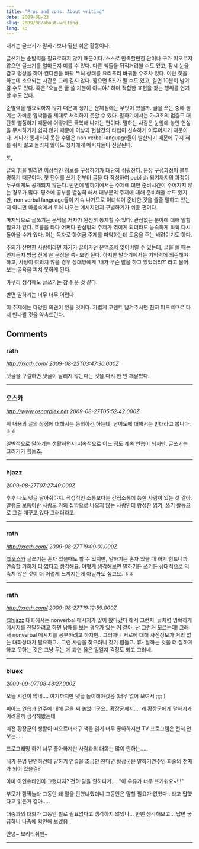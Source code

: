 ```yaml
---
title: "Pros and cons: About writing"
date: 2009-08-23
slug: 2009/08/about-writing
lang: ko
---
```


내게는 글쓰기가 말하기보다 훨씬 쉬운 활동이다.

글쓰기는 순발력을 필요로하지 않기 때문이다. 스스로 만족할만한 단어나 구가 떠오르지 않으면 글쓰기를 얼마든지 미룰 수 있다. 다른 책들을 뒤적거려볼 수도 있고, 잠시 눈을 감고 명상을 하며 컨디션을 바꿔 두뇌 상태를 요리조리 바꿔볼 수조차 있다. 이런 짓을 하는데 소요되는 시간은 그리 길지 않다. 짧으면 5초가 될 수도 있고, 길면 10분이 넘어갈 수도 있다. 혹은 '오늘은 글 쓸 기분이 아니야.' 하며 적합한 표현을 찾는 행위를 연기할 수도 있다.

순발력을 필요로하지 않기 때문에 생기는 문제점에는 무엇이 있을까. 글을 쓰는 중에 생기는 가벼운 압박들을 제대로 처리하지 못할 수 있다. 말하기에서는 2~3초의 멈춤도 대단히 뻘쭘하기 때문에 어떻게든 극복해 나가는 편이다. 말하는 사람은 눈앞에 놓인 현실을 무시하기가 쉽지 않기 때문에 이상과 현실간의 타협이 신속하게 이루어지기 때문이다. 게다가 통제되지 못한 수많은 non verbal language들이 발산되기 때문에 구지 혀를 쉬지 않고 놀리지 않아도 청자에게 메시지들이 전달된다.

또,

글의 힘을 빌리면 이상적인 정보를 구성하기가 대단히 쉬워진다. 문장 구성과정이 불투명하기 때문이다. 첫 단어를 쓰기 전부터 글을 다 작성하여 publish 되기까지의 과정이 누구에게도 공개되지 않는다. 반면에 말하기에서는 주제에 대한 준비시간이 주어지지 않는 경우가 많다. 평소에 공부를 열심히 해서 대부분의 주제에 대해 준비해둘 수도 있지만, non verbal language들이 계속 나가므로 이녀석이 준비한 것을 줄줄 말하고 있는지 아니면 마음속에서 우러 나오는 메시지인지 구별하기가 쉬운 편이다.

마지막으로 글쓰기는 문맥을 저자가 완전히 통제할 수 있다. 관심없는 분야에 대해 말할 필요가 없다. 흐름을 타다 어쩌다 관심밖의 주제가 엮이게 되더라도 능숙하게 휙휙 다시 돌아올 수가 있다. 이는 독자로 하여금 주제를 파악하는데 도움을 주는 배려이기도 하다.

주의가 산만한 사람이라면 자기가 끌어가던 문맥조차 잊어버릴 수 있는데, 글을 쓸 때는 언제든지 방금 전에 쓴 문장을 쓱- 보면 된다. 하지만 말하기에서는 기억력에 의존해야하고, 사정이 여의치 않을 경우 상대방에게 '내가 무슨 말을 하고 있었더라?' 라고 물어보는 굴욕을 피치 못하게 된다.

아무리 생각해도 글쓰기는 참 쉬운 것 같다.

반면 말하기는 너무 너무 어렵다.

이 주제에는 다양한 의견이 있을 것이다. 가볍게 코멘트 남겨주시면 친히 피드백으로 다시 만나뵐 것을 약속드린다.

## Comments

### rath
*http://xrath.com/*
*2009-08-25T03:47:30.000Z*

댓글을 구걸하면 댓글이 달리지 않는다는 것을 다시 한 번 깨달았다.

---

### 오스카
*http://www.oscarplex.net*
*2009-08-27T05:52:42.000Z*

위 내용의 글의 장점에 대해서는 동의하긴 하는데, 난이도에 대해서는 반대라고 봅니다. ㅎㅎ

일반적으로 말하기는 생활하면서 지속적으로 어느 정도 계속 연습이 되지만, 글쓰기는 그러기가 힘들죠.

---

### hjazz
*2009-08-27T07:27:49.000Z*

후후 나도 댓글 달아줘야지.
직접적인 소통보다는 간접소통에 능한 사람이 있는 것 같아.
알랭드 보통이란 사람도 거의 집밖으로 나오지 않는 사람인데
왕성한 읽기, 쓰기 활동으로 그걸 매꾸고 있다 그러더라고.

---

### rath
*http://xrath.com/*
*2009-08-27T19:09:01.000Z*

[@오스카](#comment-9554)
글쓰기는 혼자 있을때도 할 수 있지만, 말하기는 혼자 있을 때 하기 힘드니까 연습할 기회가 더 없다고 생각해요. 어떻게 생각해보면 말하기든 쓰기든 상대적으로 익숙치 않은 것이 더 어렵게 느껴지는게 아닐까도 싶고요. ㅎㅎ

---

### rath
*http://xrath.com/*
*2009-08-27T19:12:59.000Z*

[@hjazz](#comment-9556)
대화에서는 nonverbal 메시지가 많이 왔다갔다 해서 그런지, 글처럼 명확하게 메시지를 전달하려고 하면 낭패를 보는 경우가 있는 거 같아. 난 그런거 모르는데! 그래서 nonverbal 메시지를 공부하려고 하지만.. 그러자니 서로에 대해 사전정보가 거의 없는 대화상대가 필요하고.. 그런 사람을 찾으려니 찾기 힘들고. 휴-
잘하는 것을 더 잘하게 하고 못하는 것은 그냥 두는 게 과연 옳은 일일지 걱정도 되고 그러네.

---

### bluex
*2009-09-07T08:48:27.000Z*

오늘 시간이 많네.... 여기까지만 댓글 놀이해야겠음
(너무 없어 보여서 ;;;; )

피아노 연습과 연주에 대해 글을 써 놓었더군요.. 황장군께서....
왜 황장군에게 말하기가 어려울까 생각해봤는데

예전 황장군의 생활이 떠오르더라구
책을 읽기 너무 좋아하지만
TV 프로그램은 전혀 안보는.....

프로그래밍 하기 너무 좋아하지만
사람과의 대화는 많이 안하는.....

내가 분명 단언하건데
말하기 연습을 조금만 한다면
황장군은 말하기연주인 화술의 천재가 되어 있을걸?

아마 아인슈타인이 그랬다지?
전혀 말을 안하다가....
"아 우유가 너무 뜨거워요~!!!"

부모가 깜짝놀라 그동안 왜 말을 안했냐했더니
그동안은 말할 필요가 없었다.. 라고 답했다고 읽은거 같아.....

대중과의 대화가 그동안 별로 필요없다고 생각하지 않았나...
한번 생각해보고... 답변 궁금하니 나중에 확인해 보겠음

안녕~ 브리티쉬맨~

---

